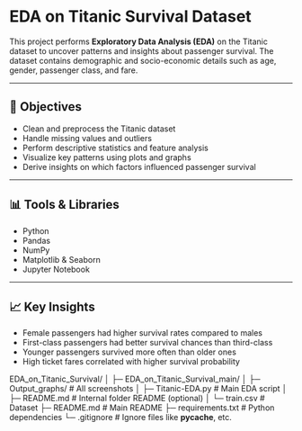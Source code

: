 # EDA on Titanic Survival Dataset

This project performs **Exploratory Data Analysis (EDA)** on the Titanic dataset to uncover patterns and insights about passenger survival. The dataset contains demographic and socio-economic details such as age, gender, passenger class, and fare.

---

## 📌 Objectives
- Clean and preprocess the Titanic dataset  
- Handle missing values and outliers  
- Perform descriptive statistics and feature analysis  
- Visualize key patterns using plots and graphs  
- Derive insights on which factors influenced passenger survival  

---

## 📊 Tools & Libraries
- Python  
- Pandas  
- NumPy  
- Matplotlib & Seaborn  
- Jupyter Notebook  

---

## 📈 Key Insights
- Female passengers had higher survival rates compared to males  
- First-class passengers had better survival chances than third-class  
- Younger passengers survived more often than older ones  
- High ticket fares correlated with higher survival probability  



EDA_on_Titanic_Survival/
│
├─ EDA_on_Titanic_Survival_main/
│   ├─ Output_graphs/           # All screenshots
│   ├─ Titanic-EDA.py           # Main EDA script
│   ├─ README.md                # Internal folder README (optional)
│   └─ train.csv                # Dataset
├─ README.md                    # Main README
├─ requirements.txt             # Python dependencies
└─ .gitignore                   # Ignore files like __pycache__, etc.
